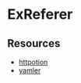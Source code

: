 # ExReferer

## Resources

- [httpotion](https://github.com/myfreeweb/httpotion)
- [yamler](https://github.com/superbobry/yamler)
